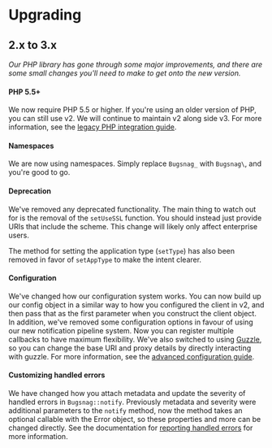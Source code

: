 Upgrading
=========


## 2.x to 3.x

*Our PHP library has gone through some major improvements, and there are some small changes you'll need to make to get onto the new version.*

#### PHP 5.5+

We now require PHP 5.5 or higher. If you're using an older version of PHP, you can still use v2. We will continue to maintain v2 along side v3. For more information, see the [legacy PHP integration guide](https://docs.bugsnag.com/platforms/php/other/legacy/).

#### Namespaces

We are now using namespaces. Simply replace `Bugsnag_` with `Bugsnag\`, and you're good to go.

#### Deprecation

We've removed any deprecated functionality. The main thing to watch out for is the removal of the `setUseSSL` function. You should instead just provide URIs that include the scheme. This change will likely only affect enterprise users.

The method for setting the application type (`setType`) has also been removed in favor of `setAppType` to make the intent clearer.

#### Configuration

We've changed how our configuration system works. You can now build up our config object in a similar way to how you configured the client in v2, and then pass that as the first parameter when you construct the client object. In addition, we've removed some configuration options in favour of using our new notification pipeline system. Now you can register multiple callbacks to have maximum flexibility. We've also switched to using [Guzzle](http://guzzlephp.org), so you can change the base URI and proxy details by directly interacting with guzzle. For more information, see the [advanced configuration guide](https://docs.bugsnag.com/platforms/php/other/advanced-client-configuration).

#### Customizing handled errors

We have changed how you attach metadata and update the severity of handled errors in `Bugsnag::notify`. Previously metadata and severity were additional parameters to the `notify` method, now the method takes an optional callable with the Error object, so these properties and more can be changed directly. See the documentation for [reporting handled errors](https://docs.bugsnag.com/platforms/php/other/reporting-handled-errors/) for more information.
